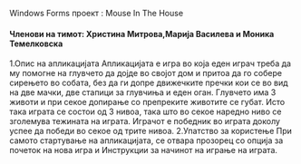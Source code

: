 Windows Forms проект : Mouse In The House

#### Членови на тимот: Христина Митрова,Марија Василева и Моника Темелковска 
1.Опис на апликацијата
 Апликацијата е игра во која еден играч треба да му помогне на глувчето да дојде во својот дом и притоа да го собере сирењето во собата, без да ги допре движечките пречки кои се во вид на две мачки, две стапици за глувчиња и еден оган.
Глувчето има 3 животи и при секое допирање со препреките животите се губат. Исто така играта се состои од 3 нивоа, така што во секое наредно ниво се зголемува тежината на играта.
Играчот е победник во играта доколу успее да победи во секое од трите нивоа.
2.Упатство за користење
При самото стартување на апликацијата, се отвара прозорец со опција за почеток на нова игра и Инструкции за начинот на играње на играта.
